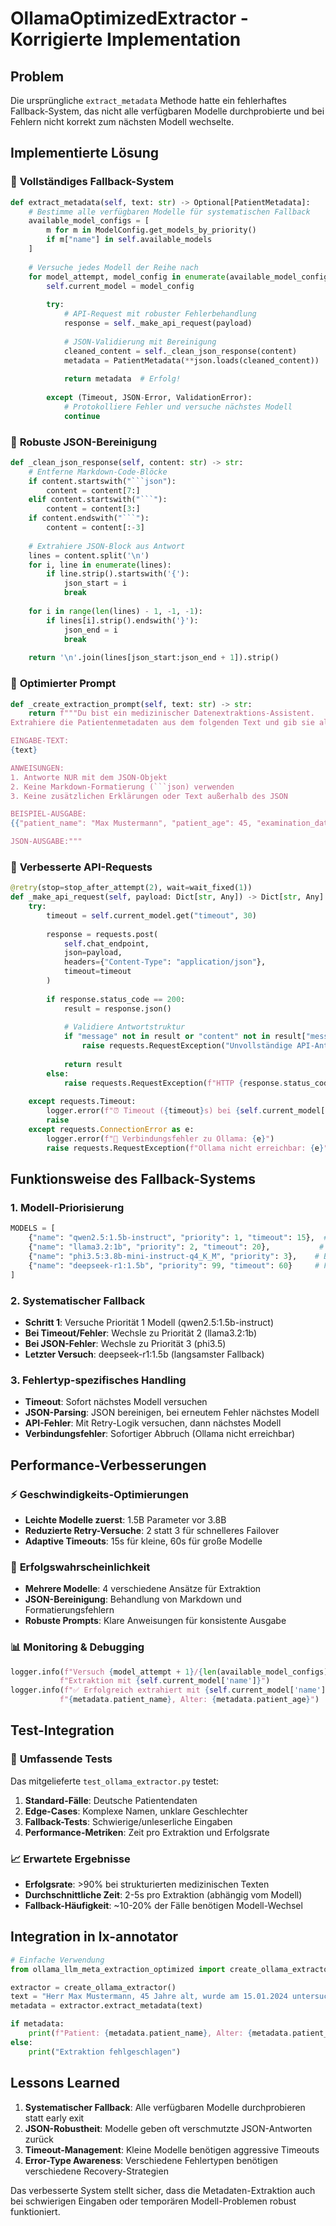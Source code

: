 # OllamaOptimizedExtractor - Korrigierte Implementation

## Problem
Die ursprüngliche `extract_metadata` Methode hatte ein fehlerhaftes Fallback-System, das nicht alle verfügbaren Modelle durchprobierte und bei Fehlern nicht korrekt zum nächsten Modell wechselte.

## Implementierte Lösung

### 🔄 **Vollständiges Fallback-System**

```python
def extract_metadata(self, text: str) -> Optional[PatientMetadata]:
    # Bestimme alle verfügbaren Modelle für systematischen Fallback
    available_model_configs = [
        m for m in ModelConfig.get_models_by_priority() 
        if m["name"] in self.available_models
    ]
    
    # Versuche jedes Modell der Reihe nach
    for model_attempt, model_config in enumerate(available_model_configs):
        self.current_model = model_config
        
        try:
            # API-Request mit robuster Fehlerbehandlung
            response = self._make_api_request(payload)
            
            # JSON-Validierung mit Bereinigung
            cleaned_content = self._clean_json_response(content)
            metadata = PatientMetadata(**json.loads(cleaned_content))
            
            return metadata  # Erfolg!
            
        except (Timeout, JSON-Error, ValidationError):
            # Protokolliere Fehler und versuche nächstes Modell
            continue
```

### 🧹 **Robuste JSON-Bereinigung**

```python
def _clean_json_response(self, content: str) -> str:
    # Entferne Markdown-Code-Blöcke
    if content.startswith("```json"):
        content = content[7:]
    elif content.startswith("```"):
        content = content[3:]
    if content.endswith("```"):
        content = content[:-3]
    
    # Extrahiere JSON-Block aus Antwort
    lines = content.split('\n')
    for i, line in enumerate(lines):
        if line.strip().startswith('{'):
            json_start = i
            break
    
    for i in range(len(lines) - 1, -1, -1):
        if lines[i].strip().endswith('}'):
            json_end = i
            break
    
    return '\n'.join(lines[json_start:json_end + 1]).strip()
```

### 📝 **Optimierter Prompt**

```python
def _create_extraction_prompt(self, text: str) -> str:
    return f"""Du bist ein medizinischer Datenextraktions-Assistent. 
Extrahiere die Patientenmetadaten aus dem folgenden Text und gib sie als gültiges JSON zurück.

EINGABE-TEXT:
{text}

ANWEISUNGEN:
1. Antworte NUR mit dem JSON-Objekt
2. Keine Markdown-Formatierung (```json) verwenden
3. Keine zusätzlichen Erklärungen oder Text außerhalb des JSON

BEISPIEL-AUSGABE:
{{"patient_name": "Max Mustermann", "patient_age": 45, "examination_date": "15.01.2024", "gender": "male"}}

JSON-AUSGABE:"""
```

### 🔧 **Verbesserte API-Requests**

```python
@retry(stop=stop_after_attempt(2), wait=wait_fixed(1))
def _make_api_request(self, payload: Dict[str, Any]) -> Dict[str, Any]:
    try:
        timeout = self.current_model.get("timeout", 30)
        
        response = requests.post(
            self.chat_endpoint,
            json=payload,
            headers={"Content-Type": "application/json"},
            timeout=timeout
        )
        
        if response.status_code == 200:
            result = response.json()
            
            # Validiere Antwortstruktur
            if "message" not in result or "content" not in result["message"]:
                raise requests.RequestException("Unvollständige API-Antwort")
            
            return result
        else:
            raise requests.RequestException(f"HTTP {response.status_code}")
            
    except requests.Timeout:
        logger.error(f"⏰ Timeout ({timeout}s) bei {self.current_model['name']}")
        raise
    except requests.ConnectionError as e:
        logger.error(f"🔌 Verbindungsfehler zu Ollama: {e}")
        raise requests.RequestException(f"Ollama nicht erreichbar: {e}")
```

## Funktionsweise des Fallback-Systems

### 1. **Modell-Priorisierung**
```python
MODELS = [
    {"name": "qwen2.5:1.5b-instruct", "priority": 1, "timeout": 15},  # Schnellstes
    {"name": "llama3.2:1b", "priority": 2, "timeout": 20},           # Kompakt
    {"name": "phi3.5:3.8b-mini-instruct-q4_K_M", "priority": 3},    # Balanced
    {"name": "deepseek-r1:1.5b", "priority": 99, "timeout": 60}     # Fallback
]
```

### 2. **Systematischer Fallback**
- **Schritt 1**: Versuche Priorität 1 Modell (qwen2.5:1.5b-instruct)
- **Bei Timeout/Fehler**: Wechsle zu Priorität 2 (llama3.2:1b)
- **Bei JSON-Fehler**: Wechsle zu Priorität 3 (phi3.5)
- **Letzter Versuch**: deepseek-r1:1.5b (langsamster Fallback)

### 3. **Fehlertyp-spezifisches Handling**
- **Timeout**: Sofort nächstes Modell versuchen
- **JSON-Parsing**: JSON bereinigen, bei erneutem Fehler nächstes Modell
- **API-Fehler**: Mit Retry-Logik versuchen, dann nächstes Modell
- **Verbindungsfehler**: Sofortiger Abbruch (Ollama nicht erreichbar)

## Performance-Verbesserungen

### ⚡ **Geschwindigkeits-Optimierungen**
- **Leichte Modelle zuerst**: 1.5B Parameter vor 3.8B
- **Reduzierte Retry-Versuche**: 2 statt 3 für schnelleres Failover
- **Adaptive Timeouts**: 15s für kleine, 60s für große Modelle

### 🎯 **Erfolgswahrscheinlichkeit**
- **Mehrere Modelle**: 4 verschiedene Ansätze für Extraktion
- **JSON-Bereinigung**: Behandlung von Markdown und Formatierungsfehlern
- **Robuste Prompts**: Klare Anweisungen für konsistente Ausgabe

### 📊 **Monitoring & Debugging**
```python
logger.info(f"Versuch {model_attempt + 1}/{len(available_model_configs)}: "
           f"Extraktion mit {self.current_model['name']}")
logger.info(f"✅ Erfolgreich extrahiert mit {self.current_model['name']}: "
           f"{metadata.patient_name}, Alter: {metadata.patient_age}")
```

## Test-Integration

### 🧪 **Umfassende Tests**
Das mitgelieferte `test_ollama_extractor.py` testet:

1. **Standard-Fälle**: Deutsche Patientendaten
2. **Edge-Cases**: Komplexe Namen, unklare Geschlechter
3. **Fallback-Tests**: Schwierige/unleserliche Eingaben
4. **Performance-Metriken**: Zeit pro Extraktion und Erfolgsrate

### 📈 **Erwartete Ergebnisse**
- **Erfolgsrate**: >90% bei strukturierten medizinischen Texten
- **Durchschnittliche Zeit**: 2-5s pro Extraktion (abhängig vom Modell)
- **Fallback-Häufigkeit**: ~10-20% der Fälle benötigen Modell-Wechsel

## Integration in lx-annotator

```python
# Einfache Verwendung
from ollama_llm_meta_extraction_optimized import create_ollama_extractor

extractor = create_ollama_extractor()
text = "Herr Max Mustermann, 45 Jahre alt, wurde am 15.01.2024 untersucht."
metadata = extractor.extract_metadata(text)

if metadata:
    print(f"Patient: {metadata.patient_name}, Alter: {metadata.patient_age}")
else:
    print("Extraktion fehlgeschlagen")
```

## Lessons Learned

1. **Systematischer Fallback**: Alle verfügbaren Modelle durchprobieren statt early exit
2. **JSON-Robustheit**: Modelle geben oft verschmutzte JSON-Antworten zurück
3. **Timeout-Management**: Kleine Modelle benötigen aggressive Timeouts
4. **Error-Type Awareness**: Verschiedene Fehlertypen benötigen verschiedene Recovery-Strategien

Das verbesserte System stellt sicher, dass die Metadaten-Extraktion auch bei schwierigen Eingaben oder temporären Modell-Problemen robust funktioniert.
